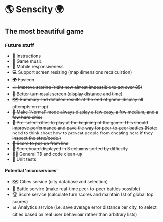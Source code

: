 # 🌎 Senscity 🌍

## The most beautiful game

### Future stuff

- 📜 Instructions
- 🎷 Game music
- 📱 Mobile responsiveness
- 💻 Support screen resizing (map dimensions recalculation)
- ~~🌍 Favicon~~
- ~~📈 Improve scoring (right now almost impossible to get over 85)~~
- ~~📍 Better turn result screen (display distance and time)~~
- ~~🗺 Summary and detailed results at the end of game (display all attempts on map)~~
- ~~👾 Make 'Normal' mode always display a few easy, a few medium, and a few hard cities~~
- ~~📖 Pre-select cities to play at the begining of the game. This should improve performance and pave the way for peer-to-peer battles (Note: need to think about how to prevent people from cheating here if they inspect the state/code.)~~
- ~~🙈 Score to pop up from line~~
- ~~🏏 Scoreboard displayed in 3 columns sorted by difficulty~~
- 👨‍💻 General TD and code clean-up
- 🐛 Unit tests

#### Potential 'microservices'

- 🗺 Cities service (city database and selection)
- 🤺 Battle service (make real-time peer-to-peer battles possible)
- 🏆 Score service (calculate turn scores and maintain list of global top scores)
- 📊 Analytics service (i.e. save average error distance per city, to select cities based on real user behaviour rather than arbitrary lists)
